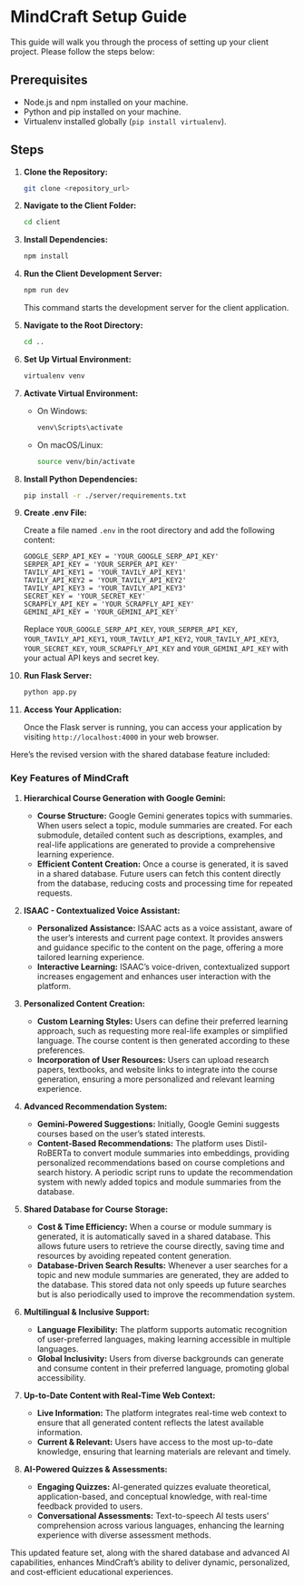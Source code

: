 # MindCraft Setup Guide

This guide will walk you through the process of setting up your client project. Please follow the steps below:

## Prerequisites

- Node.js and npm installed on your machine.
- Python and pip installed on your machine.
- Virtualenv installed globally (`pip install virtualenv`).

## Steps

1. **Clone the Repository:**

    ```bash
    git clone <repository_url>
    ```

2. **Navigate to the Client Folder:**

    ```bash
    cd client
    ```

3. **Install Dependencies:**

    ```bash
    npm install
    ```

4. **Run the Client Development Server:**

    ```bash
    npm run dev
    ```

    This command starts the development server for the client application.

5. **Navigate to the Root Directory:**

    ```bash
    cd ..
    ```

6. **Set Up Virtual Environment:**

    ```bash
    virtualenv venv
    ```

7. **Activate Virtual Environment:**

    - On Windows:

        ```bash
        venv\Scripts\activate
        ```

    - On macOS/Linux:

        ```bash
        source venv/bin/activate
        ```

8. **Install Python Dependencies:**

    ```bash
    pip install -r ./server/requirements.txt
    ```

9. **Create .env File:**

    Create a file named `.env` in the root directory and add the following content:

    ```plaintext
    GOOGLE_SERP_API_KEY = 'YOUR_GOOGLE_SERP_API_KEY'
    SERPER_API_KEY = 'YOUR_SERPER_API_KEY'
    TAVILY_API_KEY1 = 'YOUR_TAVILY_API_KEY1'
    TAVILY_API_KEY2 = 'YOUR_TAVILY_API_KEY2'
    TAVILY_API_KEY3 = 'YOUR_TAVILY_API_KEY3'
    SECRET_KEY = 'YOUR_SECRET_KEY'
    SCRAPFLY_API_KEY = 'YOUR_SCRAPFLY_API_KEY'
    GEMINI_API_KEY = 'YOUR_GEMINI_API_KEY'
    ```

    Replace `YOUR_GOOGLE_SERP_API_KEY`, `YOUR_SERPER_API_KEY`, `YOUR_TAVILY_API_KEY1`, `YOUR_TAVILY_API_KEY2`, `YOUR_TAVILY_API_KEY3`, `YOUR_SECRET_KEY`, `YOUR_SCRAPFLY_API_KEY` and `YOUR_GEMINI_API_KEY` with your actual API keys and secret key.

10. **Run Flask Server:**

    ```bash
    python app.py
    ```

11. **Access Your Application:**

    Once the Flask server is running, you can access your application by visiting `http://localhost:4000` in your web browser.

Here’s the revised version with the shared database feature included:

### Key Features of MindCraft

1. **Hierarchical Course Generation with Google Gemini:**
   - **Course Structure:** Google Gemini generates topics with summaries. When users select a topic, module summaries are created. For each submodule, detailed content such as descriptions, examples, and real-life applications are generated to provide a comprehensive learning experience.
   - **Efficient Content Creation:** Once a course is generated, it is saved in a shared database. Future users can fetch this content directly from the database, reducing costs and processing time for repeated requests.

2. **ISAAC - Contextualized Voice Assistant:**
   - **Personalized Assistance:** ISAAC acts as a voice assistant, aware of the user’s interests and current page context. It provides answers and guidance specific to the content on the page, offering a more tailored learning experience.
   - **Interactive Learning:** ISAAC’s voice-driven, contextualized support increases engagement and enhances user interaction with the platform.

3. **Personalized Content Creation:**
   - **Custom Learning Styles:** Users can define their preferred learning approach, such as requesting more real-life examples or simplified language. The course content is then generated according to these preferences.
   - **Incorporation of User Resources:** Users can upload research papers, textbooks, and website links to integrate into the course generation, ensuring a more personalized and relevant learning experience.

4. **Advanced Recommendation System:**
   - **Gemini-Powered Suggestions:** Initially, Google Gemini suggests courses based on the user’s stated interests.
   - **Content-Based Recommendations:** The platform uses Distil-RoBERTa to convert module summaries into embeddings, providing personalized recommendations based on course completions and search history. A periodic script runs to update the recommendation system with newly added topics and module summaries from the database.

5. **Shared Database for Course Storage:**
   - **Cost & Time Efficiency:** When a course or module summary is generated, it is automatically saved in a shared database. This allows future users to retrieve the course directly, saving time and resources by avoiding repeated content generation.
   - **Database-Driven Search Results:** Whenever a user searches for a topic and new module summaries are generated, they are added to the database. This stored data not only speeds up future searches but is also periodically used to improve the recommendation system.

6. **Multilingual & Inclusive Support:**
   - **Language Flexibility:** The platform supports automatic recognition of user-preferred languages, making learning accessible in multiple languages.
   - **Global Inclusivity:** Users from diverse backgrounds can generate and consume content in their preferred language, promoting global accessibility.

7. **Up-to-Date Content with Real-Time Web Context:**
   - **Live Information:** The platform integrates real-time web context to ensure that all generated content reflects the latest available information.
   - **Current & Relevant:** Users have access to the most up-to-date knowledge, ensuring that learning materials are relevant and timely.

8. **AI-Powered Quizzes & Assessments:**
   - **Engaging Quizzes:** AI-generated quizzes evaluate theoretical, application-based, and conceptual knowledge, with real-time feedback provided to users.
   - **Conversational Assessments:** Text-to-speech AI tests users’ comprehension across various languages, enhancing the learning experience with diverse assessment methods.

This updated feature set, along with the shared database and advanced AI capabilities, enhances MindCraft’s ability to deliver dynamic, personalized, and cost-efficient educational experiences.
